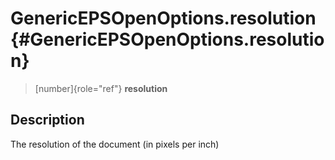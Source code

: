 GenericEPSOpenOptions.resolution {#GenericEPSOpenOptions.resolution}
================================

> [number]{role="ref"} **resolution**

Description
-----------

The resolution of the document (in pixels per inch)
